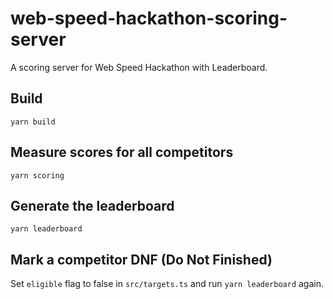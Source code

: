 # web-speed-hackathon-scoring-server

A scoring server for Web Speed Hackathon with Leaderboard.

## Build

```
yarn build
```

## Measure scores for all competitors

```
yarn scoring
```

## Generate the leaderboard

```
yarn leaderboard
```

## Mark a competitor DNF (Do Not Finished)

Set `eligible` flag to false in `src/targets.ts` and run `yarn leaderboard` again.
